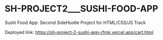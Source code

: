 # SH-PROJECT2___SUSHI-FOOD-APP
 Sushi Food App: Second SideHustle Project for HTML/CSS/JS Track
 
Deployed link: https://sh-project-2-sushi-app-rfmk.vercel.app/cart.html
